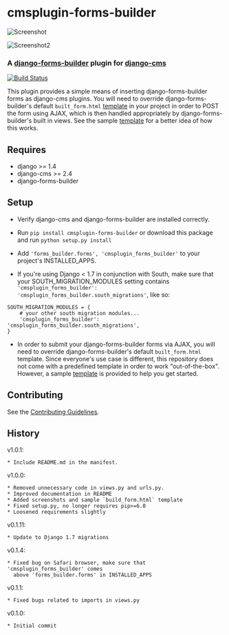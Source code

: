 # cmsplugin-forms-builder

![Screenshot](https://raw.githubusercontent.com/nimbis/cmsplugin-forms-builder/master/screenshots/readme.png)

![Screenshot2](https://raw.githubusercontent.com/nimbis/cmsplugin-forms-builder/master/screenshots/readme2.png)

### A [django-forms-builder](https://github.com/stephenmcd/django-forms-builder) plugin for [django-cms](https://github.com/divio/django-cms)

[![Build Status](https://travis-ci.org/nimbis/cmsplugin-forms-builder.svg?branch=master)](https://travis-ci.org/nimbis/cmsplugin-forms-builder)

This plugin provides a simple means of inserting django-forms-builder forms
as django-cms plugins. You will need to override django-forms-builder's default `built_form.html` [template](https://github.com/stephenmcd/django-forms-builder/blob/master/forms_builder/forms/templates/forms/includes/built_form.html) in your project in order to POST the form using AJAX, which is then handled appropriately by django-forms-builder's built in views. See the sample [template](https://github.com/nimbis/cmsplugin-forms-builder/blob/develop/sample/templates/forms/includes/built_form.html) for a better idea of how this works.


## Requires

* django >= 1.4
* django-cms >= 2.4
* django-forms-builder


## Setup

* Verify django-cms and django-forms-builder are installed correctly.

* Run `pip install cmsplugin-forms-builder` or download this package and run `python setup.py install`

* Add `'forms_builder.forms', 'cmsplugin_forms_builder'` to your project's INSTALLED_APPS.

* If you're using Django < 1.7 in conjunction with South, make sure that your SOUTH_MIGRATION_MODULES setting contains `'cmsplugin_forms_builder': 'cmsplugin_forms_builder.south_migrations'`, like so:

```
SOUTH_MIGRATION_MODULES = {
    # your other south migration modules...
    'cmsplugin_forms_builder': 'cmsplugin_forms_builder.south_migrations',
}
```

* In order to submit your django-forms-builder forms via AJAX, you will need to override django-forms-builder's default `built_form.html` template. Since everyone's use case is different, this repository does not come with a predefined template in order to work "out-of-the-box". However, a sample [template](https://github.com/nimbis/cmsplugin-forms-builder/blob/develop/sample/templates/forms/includes/built_form.html) is provided to help you get started.

Contributing
------------

See the [Contributing Guidelines](CONTRIBUTING.md).


## History

v1.0.1:

    * Include README.md in the manifest.

v1.0.0:

    * Removed unnecessary code in views.py and urls.py.
    * Improved documentation in README
    * Added screenshots and sample `build_form.html` template
    * Fixed setup.py, no longer requires pip>=6.0
    * Loosened requirements slightly

v0.1.11:

    * Update to Django 1.7 migrations

v0.1.4:

	* Fixed bug on Safari browser, make sure that 'cmsplugin_forms_builder' comes
	  above 'forms_builder.forms' in INSTALLED_APPS

v0.1.1:

    * Fixed bugs related to imports in views.py

v0.1.0:

    * Initial commit
